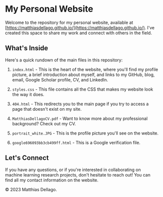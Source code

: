 # My Personal Website

Welcome to the repository for my personal website, available at [https://matthiasdellago.github.io/](https://matthiasdellago.github.io/). I've created this space to share my work and connect with others in the field.

## What's Inside

Here's a quick rundown of the main files in this repository:

1. `index.html` - This is the heart of the website, where you'll find my profile picture, a brief introduction about myself, and links to my GitHub, blog, email, Google Scholar profile, CV, and LinkedIn.

2. `styles.css` - This file contains all the CSS that makes my website look the way it does.

3. `404.html` - This redirects you to the main page if you try to access a page that doesn't exist on my site.

4. `MatthiasDellagoCV.pdf` - Want to know more about my professional background? Check out my CV.

5. `portrait_white.JPG` - This is the profile picture you'll see on the website.

6. `google696093bb3cb499ff.html` - This is a Google verification file.

## Let's Connect

If you have any questions, or if you're interested in collaborating on machine learning research projects, don't hesitate to reach out! You can find all my contact information on the website.


© 2023 Matthias Dellago.
